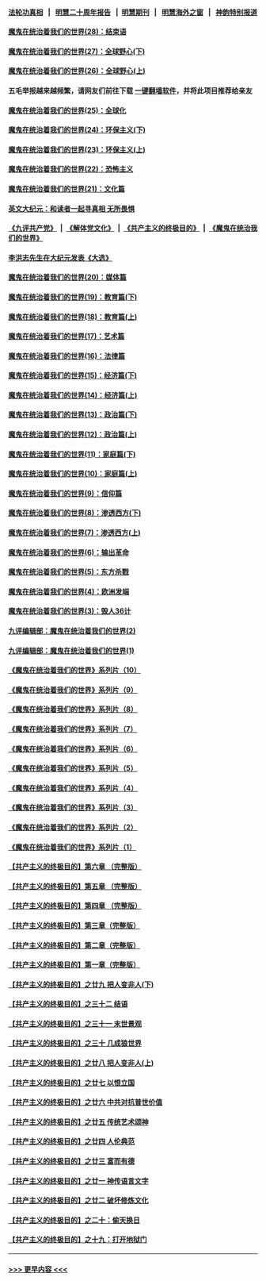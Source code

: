 #### [法轮功真相](https://github.com/gfw-breaker/truth/blob/master/README.md?t=0) &nbsp;&nbsp;|&nbsp;&nbsp; [明慧二十周年报告](https://github.com/gfw-breaker/mh-reports/blob/master/README.md?t=0) &nbsp;&nbsp;|&nbsp;&nbsp;[明慧期刊](https://github.com/gfw-breaker/mh-qikan) &nbsp;&nbsp;|&nbsp;&nbsp; [明慧海外之窗](https://github.com/gfw-breaker/mh-news/blob/master/README.md?t=0) &nbsp;&nbsp;|&nbsp;&nbsp; [神韵特别报道](https://github.com/gfw-breaker/mh-news/blob/master/shenyun.md?t=0)
#### [魔鬼在统治着我们的世界(28)：结束语](../pages/nsc422/n10936246.md?t=07071951) 
#### [魔鬼在统治着我们的世界(27)：全球野心(下)](../pages/nsc422/n10928319.md?t=07071951) 
#### [魔鬼在统治着我们的世界(26)：全球野心(上)](../pages/nsc422/n10900318.md?t=07071951) 
#### 五毛举报越来越频繁，请网友们前往下载 [一键翻墙软件](https://github.com/gfw-breaker/ssr-accounts)，并将此项目推荐给亲友
#### [魔鬼在统治着我们的世界(25)：全球化](../pages/nsc422/n10788205.md?t=07071951) 
#### [魔鬼在统治着我们的世界(24)：环保主义(下)](../pages/nsc422/n10695307.md?t=07071951) 
#### [魔鬼在统治着我们的世界(23)：环保主义(上)](../pages/nsc422/n10688613.md?t=07071951) 
#### [魔鬼在统治着我们的世界(22)：恐怖主义](../pages/nsc422/n10614727.md?t=07071951) 
#### [魔鬼在统治着我们的世界(21)：文化篇](../pages/nsc422/n10597706.md?t=07071951) 
#### [英文大纪元：和读者一起寻真相 无所畏惧](../pages/nsc422/n12542027.md?t=07071951) 
#### [《九评共产党》](https://github.com/begood0513/9ping.md/blob/master/README.md) &nbsp;|&nbsp; [《解体党文化》](../../../../jtdwh.md/blob/master/README.md)  &nbsp;|&nbsp; [《共产主义的终极目的》](../../../../gczydzjmd.md/blob/master/README.md) &nbsp;|&nbsp; [《魔鬼在统治我们的世界》](../../../../mgztzwmdsj.md/blob/master/README.md) 
#### [李洪志先生在大纪元发表《大选》](../pages/nsc422/n12534746.md?t=07071951) 
#### [魔鬼在统治着我们的世界(20)：媒体篇](../pages/nsc422/n10586579.md?t=07071951) 
#### [魔鬼在统治着我们的世界(19)：教育篇(下)](../pages/nsc422/n10564808.md?t=07071951) 
#### [魔鬼在统治着我们的世界(18)：教育篇(上)](../pages/nsc422/n10526970.md?t=07071951) 
#### [魔鬼在统治着我们的世界(17)：艺术篇](../pages/nsc422/n10499093.md?t=07071951) 
#### [魔鬼在统治着我们的世界(16)：法律篇](../pages/nsc422/n10485969.md?t=07071951) 
#### [魔鬼在统治着我们的世界(15)：经济篇(下)](../pages/nsc422/n10469975.md?t=07071951) 
#### [魔鬼在统治着我们的世界(14)：经济篇(上)](../pages/nsc422/n10457370.md?t=07071951) 
#### [魔鬼在统治着我们的世界(13)：政治篇(下)](../pages/nsc422/n10448270.md?t=07071951) 
#### [魔鬼在统治着我们的世界(12)：政治篇(上)](../pages/nsc422/n10444576.md?t=07071951) 
#### [魔鬼在统治着我们的世界(11)：家庭篇(下)](../pages/nsc422/n10440961.md?t=07071951) 
#### [魔鬼在统治着我们的世界(10)：家庭篇(上)](../pages/nsc422/n10435448.md?t=07071951) 
#### [魔鬼在统治着我们的世界(9)：信仰篇](../pages/nsc422/n10432159.md?t=07071951) 
#### [魔鬼在统治着我们的世界(8)：渗透西方(下)](../pages/nsc422/n10429603.md?t=07071951) 
#### [魔鬼在统治着我们的世界(7)：渗透西方(上)](../pages/nsc422/n10426013.md?t=07071951) 
#### [魔鬼在统治着我们的世界(6)：输出革命](../pages/nsc422/n10421536.md?t=07071951) 
#### [魔鬼在统治着我们的世界(5)：东方杀戮](../pages/nsc422/n10417707.md?t=07071951) 
#### [魔鬼在统治着我们的世界(4)：欧洲发端](../pages/nsc422/n10414890.md?t=07071951) 
#### [魔鬼在统治着我们的世界(3)：毁人36计](../pages/nsc422/n10411583.md?t=07071951) 
#### [九评编辑部：魔鬼在统治着我们的世界(2)](../pages/nsc422/n10410036.md?t=07071951) 
#### [九评编辑部：魔鬼在统治着我们的世界(1)](../pages/nsc422/n10406825.md?t=07071951) 
#### [《魔鬼在统治着我们的世界》系列片（10）](../pages/nsc422/n12292670.md?t=07071951) 
#### [《魔鬼在统治着我们的世界》系列片（9）](../pages/nsc422/n12290859.md?t=07071951) 
#### [《魔鬼在统治着我们的世界》系列片（8）](../pages/nsc422/n12287445.md?t=07071951) 
#### [《魔鬼在统治着我们的世界》系列片（7）](../pages/nsc422/n12283425.md?t=07071951) 
#### [《魔鬼在统治着我们的世界》系列片（6）](../pages/nsc422/n12282314.md?t=07071951) 
#### [《魔鬼在统治着我们的世界》系列片（5）](../pages/nsc422/n12281419.md?t=07071951) 
#### [《魔鬼在统治着我们的世界》系列片（4）](../pages/nsc422/n12274024.md?t=07071951) 
#### [《魔鬼在统治着我们的世界》系列片（3）](../pages/nsc422/n12271322.md?t=07071951) 
#### [《魔鬼在统治着我们的世界》系列片（2）](../pages/nsc422/n12269049.md?t=07071951) 
#### [《魔鬼在统治着我们的世界》系列片（1）](../pages/nsc422/n12267575.md?t=07071951) 
#### [【共产主义的终极目的】第六章 （完整版）](../pages/nsc422/n11428913.md?t=07071951) 
#### [【共产主义的终极目的】第五章 （完整版）](../pages/nsc422/n11428912.md?t=07071951) 
#### [【共产主义的终极目的】第四章 （完整版）](../pages/nsc422/n11428907.md?t=07071951) 
#### [【共产主义的终极目的】第三章（完整版）](../pages/nsc422/n11428848.md?t=07071951) 
#### [【共产主义的终极目的】第二章（完整版）](../pages/nsc422/n11428831.md?t=07071951) 
#### [【共产主义的终极目的】第一章（完整版）](../pages/nsc422/n11417651.md?t=07071951) 
#### [【共产主义的终极目的】之廿九 把人变非人(下)](../pages/nsc422/n11344140.md?t=07071951) 
#### [【共产主义的终极目的】之三十二 结语](../pages/nsc422/n11360535.md?t=07071951) 
#### [【共产主义的终极目的】之三十一 末世景观](../pages/nsc422/n11351129.md?t=07071951) 
#### [【共产主义的终极目的】之三十 几成狼世界](../pages/nsc422/n11348280.md?t=07071951) 
#### [【共产主义的终极目的】之廿八 把人变非人(上)](../pages/nsc422/n11340492.md?t=07071951) 
#### [【共产主义的终极目的】之廿七 以恨立国](../pages/nsc422/n11336944.md?t=07071951) 
#### [【共产主义的终极目的】之廿六 中共对抗普世价值](../pages/nsc422/n11324785.md?t=07071951) 
#### [【共产主义的终极目的】之廿五 传统艺术颂神](../pages/nsc422/n11296396.md?t=07071951) 
#### [【共产主义的终极目的】之廿四 人伦典范](../pages/nsc422/n11296397.md?t=07071951) 
#### [【共产主义的终极目的】之廿三 富而有德](../pages/nsc422/n11283598.md?t=07071951) 
#### [【共产主义的终极目的】之廿一 神传语言文字](../pages/nsc422/n11263265.md?t=07071951) 
#### [【共产主义的终极目的】之廿二 破坏修炼文化](../pages/nsc422/n11245728.md?t=07071951) 
#### [【共产主义的终极目的】之二十：偷天换日](../pages/nsc422/n11238846.md?t=07071951) 
#### [【共产主义的终极目的】之十九：打开地狱门](../pages/nsc422/n11206376.md?t=07071951) 

----
#### [ >>> 更早内容 <<< ](../indexes/nsc422-earlier.md)
